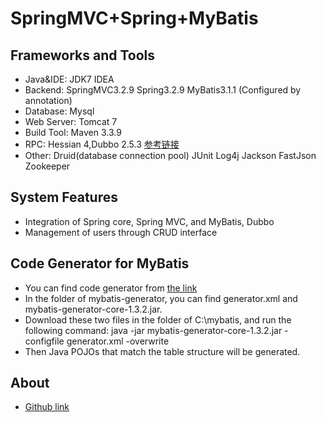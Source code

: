 SpringMVC+Spring+MyBatis
========================

Frameworks and Tools
-----------------------------------
* Java&IDE: JDK7 IDEA
* Backend:  SpringMVC3.2.9 Spring3.2.9 MyBatis3.1.1 (Configured by annotation)
* Database: Mysql
* Web Server: Tomcat 7
* Build Tool: Maven 3.3.9
* RPC: Hessian 4,Dubbo 2.5.3 [参考链接](http://blog.csdn.net/congcong68/article/details/41113239)
* Other: Druid(database connection pool) JUnit Log4j Jackson FastJson Zookeeper

System Features
-----------------------------------
* Integration of Spring core, Spring MVC, and MyBatis, Dubbo
* Management of users through CRUD interface

Code Generator for MyBatis
-----------------------------------
* You can find code generator from [the link](http://mybatis.github.io/generator/)
* In the folder of mybatis-generator, you can find generator.xml and mybatis-generator-core-1.3.2.jar. 
* Download these two files in the folder of C:\mybatis, and run the following command:
  java -jar mybatis-generator-core-1.3.2.jar -configfile generator.xml -overwrite
* Then Java POJOs that match the table structure will be generated.

About
-----------------------------------
* [Github link](https://github.com/jgroups)
